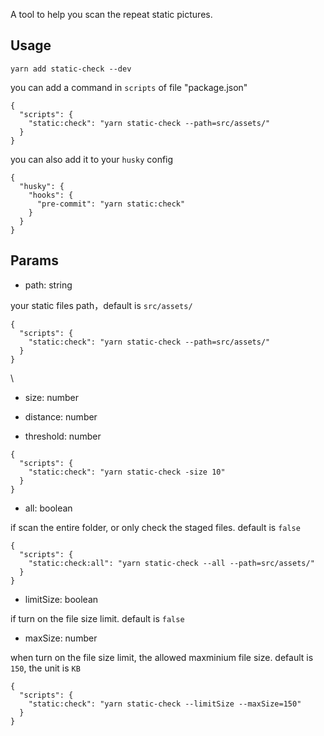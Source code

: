 A tool to help you scan the repeat static pictures.

## Usage

```
yarn add static-check --dev
```

you can add a command in `scripts` of file "package.json"

```
{
  "scripts": {
    "static:check": "yarn static-check --path=src/assets/"
  }
}
```

you can also add it to your `husky` config

```
{
  "husky": {
    "hooks": {
      "pre-commit": "yarn static:check"
    }
  }
}
```

## Params

-   path: string

your static files path，default is `src/assets/`

```
{
  "scripts": {
    "static:check": "yarn static-check --path=src/assets/"
  }
}
```

\


-   size: number

-   distance: number

-   threshold: number


```
{
  "scripts": {
    "static:check": "yarn static-check -size 10"
  }
}

```

-   all: boolean

if scan the entire folder, or only check the staged files. default is `false`

```
{
  "scripts": {
    "static:check:all": "yarn static-check --all --path=src/assets/"
  }
}
```


-   limitSize: boolean

if turn on the file size limit. default is `false`

-   maxSize: number

when turn on the file size limit, the allowed maxminium file size. default is `150`, the unit is `KB`

```
{
  "scripts": {
    "static:check": "yarn static-check --limitSize --maxSize=150"
  }
}
```
